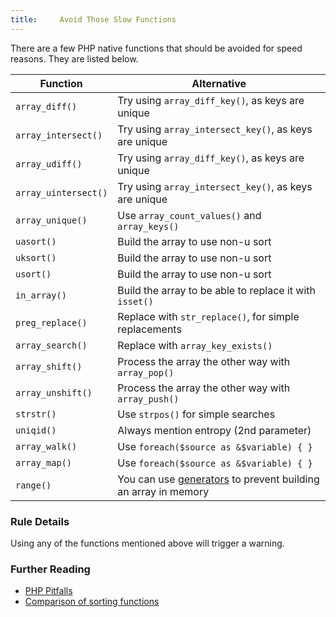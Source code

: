```yaml
---
title:     Avoid Those Slow Functions
---
```


There are a few PHP native functions that should be avoided for speed reasons. They are listed below. 

Function             | Alternative
-------------------- |---------------
`array_diff()`       | Try using `array_diff_key()`, as keys are unique
`array_intersect()`  | Try using `array_intersect_key()`, as keys are unique
`array_udiff()`      | Try using `array_diff_key()`, as keys are unique
`array_uintersect()` | Try using `array_intersect_key()`, as keys are unique
`array_unique()`     | Use `array_count_values()` and `array_keys()`
`uasort()`           | Build the array to use non-u sort
`uksort()`           | Build the array to use non-u sort
`usort()`            | Build the array to use non-u sort
`in_array()`         | Build the array to be able to replace it with `isset()`
`preg_replace()`     | Replace with `str_replace()`, for simple replacements
`array_search()`     | Replace with `array_key_exists()`
`array_shift()`      | Process the array the other way with `array_pop()`
`array_unshift()`    | Process the array the other way with `array_push()`
`strstr()`           | Use `strpos()` for simple searches
`uniqid()`           | Always mention entropy (2nd parameter)
`array_walk()`       | Use `foreach($source as &$variable) { }`
`array_map()`        | Use `foreach($source as &$variable) { }`
`range()`            | You can use [generators] to prevent building an array in memory


### Rule Details

Using any of the functions mentioned above will trigger a warning. 


### Further Reading

* [PHP Pitfalls]
* [Comparison of sorting functions]



[generators]: http://php.net/language.generators.overview
[PHP Pitfalls]: https://secure.phabricator.com/book/phabflavor/article/php_pitfalls/
[Comparison of sorting functions]: http://php.net/array.sorting
